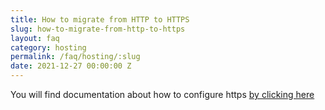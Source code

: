 ```yaml
---
title: How to migrate from HTTP to HTTPS
slug: how-to-migrate-from-http-to-https
layout: faq
category: hosting
permalink: /faq/hosting/:slug
date: 2021-12-27 00:00:00 Z
---
```


You will find documentation about how to configure https [by clicking here](/configure/https/)